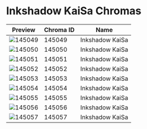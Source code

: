 # Inkshadow KaiSa Chromas



| Preview | Chroma ID | Name |
|---------|-----------|------|
| ![145049](https://raw.communitydragon.org/latest/plugins/rcp-be-lol-game-data/global/default/v1/champion-chroma-images/145/145049.png) | 145049 | Inkshadow KaiSa |
| ![145050](https://raw.communitydragon.org/latest/plugins/rcp-be-lol-game-data/global/default/v1/champion-chroma-images/145/145050.png) | 145050 | Inkshadow KaiSa |
| ![145051](https://raw.communitydragon.org/latest/plugins/rcp-be-lol-game-data/global/default/v1/champion-chroma-images/145/145051.png) | 145051 | Inkshadow KaiSa |
| ![145052](https://raw.communitydragon.org/latest/plugins/rcp-be-lol-game-data/global/default/v1/champion-chroma-images/145/145052.png) | 145052 | Inkshadow KaiSa |
| ![145053](https://raw.communitydragon.org/latest/plugins/rcp-be-lol-game-data/global/default/v1/champion-chroma-images/145/145053.png) | 145053 | Inkshadow KaiSa |
| ![145054](https://raw.communitydragon.org/latest/plugins/rcp-be-lol-game-data/global/default/v1/champion-chroma-images/145/145054.png) | 145054 | Inkshadow KaiSa |
| ![145055](https://raw.communitydragon.org/latest/plugins/rcp-be-lol-game-data/global/default/v1/champion-chroma-images/145/145055.png) | 145055 | Inkshadow KaiSa |
| ![145056](https://raw.communitydragon.org/latest/plugins/rcp-be-lol-game-data/global/default/v1/champion-chroma-images/145/145056.png) | 145056 | Inkshadow KaiSa |
| ![145057](https://raw.communitydragon.org/latest/plugins/rcp-be-lol-game-data/global/default/v1/champion-chroma-images/145/145057.png) | 145057 | Inkshadow KaiSa |